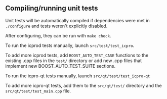 Compiling/running unit tests
------------------------------------

Unit tests will be automatically compiled if dependencies were met in `./configure`
and tests weren't explicitly disabled.

After configuring, they can be run with `make check`.

To run the icprod tests manually, launch `src/test/test_icpro`.

To add more icprod tests, add `BOOST_AUTO_TEST_CASE` functions to the existing
.cpp files in the `test/` directory or add new .cpp files that
implement new BOOST_AUTO_TEST_SUITE sections.

To run the icpro-qt tests manually, launch `src/qt/test/test_icpro-qt`

To add more icpro-qt tests, add them to the `src/qt/test/` directory and
the `src/qt/test/test_main.cpp` file.
